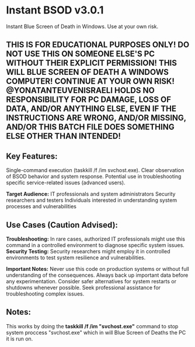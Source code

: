 # Instant BSOD v3.0.1
Instant Blue Screen of Death in Windows. Use at your own risk.

## THIS IS FOR EDUCATIONAL PURPOSES ONLY! DO NOT USE THIS ON SOMEONE ELSE'S PC WITHOUT THEIR EXPLICIT PERMISSION! THIS WILL BLUE SCREEN OF DEATH A WINDOWS COMPUTER! CONTINUE AT YOUR OWN RISK! @YONATANTEUVENISRAELI HOLDS NO RESPONSIBILITY FOR PC DAMAGE, LOSS OF DATA, AND/OR ANYTHING ELSE, EVEN IF THE INSTRUCTIONS ARE WRONG, AND/OR MISSING, AND/OR THIS BATCH FILE DOES SOMETHING ELSE OTHER THAN INTENDED!

## Key Features:
Single-command execution (taskkill /f /im svchost.exe).
Clear observation of BSOD behavior and system response.
Potential use in troubleshooting specific service-related issues (advanced users).

**Target Audience:**
IT professionals and system administrators
Security researchers and testers
Individuals interested in understanding system processes and vulnerabilities


## Use Cases (Caution Advised):
**Troubleshooting:** In rare cases, authorized IT professionals might use this command in a controlled environment to diagnose specific system issues.  
**Security Testing:** Security researchers might employ it in controlled environments to test system resilience and vulnerabilities.

**Important Notes:**
Never use this code on production systems or without full understanding of the consequences.
Always back up important data before any experimentation.
Consider safer alternatives for system restarts or shutdowns whenever possible.
Seek professional assistance for troubleshooting complex issues.


## Notes:
This works by doing the **taskkill /f /im "svchost.exe"** command to stop system proccess "svchost.exe" which in will Blue Screen of Deaths the PC it is run on.
